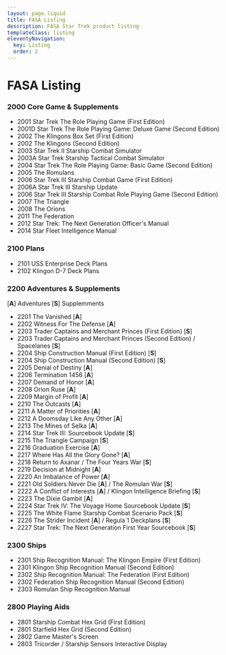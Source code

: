 ```yaml
---
layout: page.liquid
title: FASA Listing
description: FASA Star Trek product listing
templateClass: listing
eleventyNavigation:
  key: Listing
  order: 2
---
```


# FASA Listing

### 2000 Core Game & Supplements

- 2001 Star Trek The Role Playing Game (First Edition)
- 2001D Star Trek The Role Playing Game: Deluxe Game (Second Edition)
- 2002 The Klingons Box Set (First Edition)
- 2002 The Klingons (Second Edition)
- 2003 Star Trek II Starship Combat Simulator
- 2003A Star Trek Starship Tactical Combat Simulator
- 2004 Star Trek The Role Playing Game: Basic Game (Second Edition)
- 2005 The Romulans
- 2006 Star Trek III Starship Combat Game (First Edition)
- 2006A Star Trek III Starship Update
- 2006 Star Trek III Starship Combat Role Playing Game (Second Edition)
- 2007 The Triangle
- 2008 The Orions
- 2011 The Federation
- 2012 Star Trek: The Next Generation Officer's Manual
- 2014 Star Fleet Intelligence Manual

### 2100 Plans

- 2101 USS Enterprise Deck Plans
- 2102 Klingon D-7 Deck Plans

### 2200 Adventures & Supplements

[**A**] Adventures [**S**] Supplemments

- 2201 The Vanished [**A**]
- 2202 Witness For The Defense [**A**]
- 2203 Trader Captains and Merchant Princes (First Edition) [**S**]
- 2203 Trader Captains and Merchant Princes (Second Edition) / Spacelanes [**S**]
- 2204 Ship Construction Manual (First Edition) [**S**]
- 2204 Ship Construction Manual (Second Edition) [**S**]
- 2205 Denial of Destiny [**A**]
- 2206 Termination 1456 [**A**]
- 2207 Demand of Honor [**A**]
- 2208 Orion Ruse [**A**]
- 2209 Margin of Profit [**A**]
- 2210 The Outcasts [**A**]
- 2211 A Matter of Priorities [**A**]
- 2212 A Doomsday Like Any Other [**A**]
- 2213 The Mines of Selka [**A**]
- 2214 Star Trek III: Sourcebook Update [**S**]
- 2215 The Triangle Campaign [**S**]
- 2216 Graduation Exercise [**A**]
- 2217 Where Has All the Glory Gone? [**A**]
- 2218 Return to Axanar / The Four Years War [**S**]
- 2219 Decision at Midnight [**A**]
- 2220 An Imbalance of Power [**A**]
- 2221 Old Soldiers Never Die [**A**] / The Romulan War [**S**]
- 2222 A Conflict of Interests [**A**] / Klingon Intelligence Briefing [**S**]
- 2223 The Dixie Gambit [**A**]
- 2224 Star Trek IV: The Voyage Home Sourcebook Update [**S**]
- 2225 The White Flame Starship Combat Scenario Pack [**S**]
- 2226 The Strider Incident [**A**] / Regula 1 Deckplans [**S**]
- 2227 Star Trek: The Next Generation First Year Sourcebook [**S**]

### 2300 Ships

- 2301 Ship Recognition Manual: The Klingon Empire (First Edition)
- 2301 Klingon Ship Recognition Manual (Second Edition)
- 2302 Ship Recognition Manual: The Federation (First Edition)
- 2302 Federation Ship Recognition Manual (Second Edition)
- 2303 Romulan Ship Recognition Manual

### 2800 Playing Aids

- 2801 Starship Combat Hex Grid (First Edition)
- 2801 Starfield Hex Grid (Second Edition)
- 2802 Game Master's Screen
- 2803 Tricorder / Starship Sensors Interactive Display
 
 